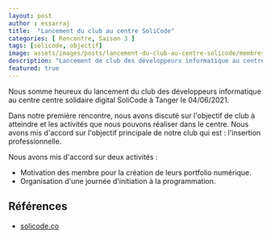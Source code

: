 ```yaml
---
layout: post
author : essarraj
title:  "Lancement du club au centre SoliCode"
categories: [ Rencontre, Saison 3 ]
tags: [solicode, objectif]
image: assets/images/posts/lancement-du-club-au-centre-solicode/membres.jpg
description: "Lancement de club des développeurs informatique au centre solidaire digital SoliCode à Tanger"
featured: true
---
```


Nous somme heureux du lancement du club des développeurs informatique au centre centre solidaire digital SoliCode à Tanger le 04/06/2021.

Dans notre première rencontre, nous avons discuté sur l'objectif de club à atteindre et les activités que nous pouvons réaliser dans le centre. Nous avons mis d'accord sur l'objectif principale de notre club qui est : l'insertion professionnelle.

Nous avons mis d'accord sur deux activités : 
- Motivation des membre pour la création de leurs portfolio numérique.
- Organisation d'une journée d'initiation à la programmation.


## Références 

- [solicode.co](https://solicode.co/)
